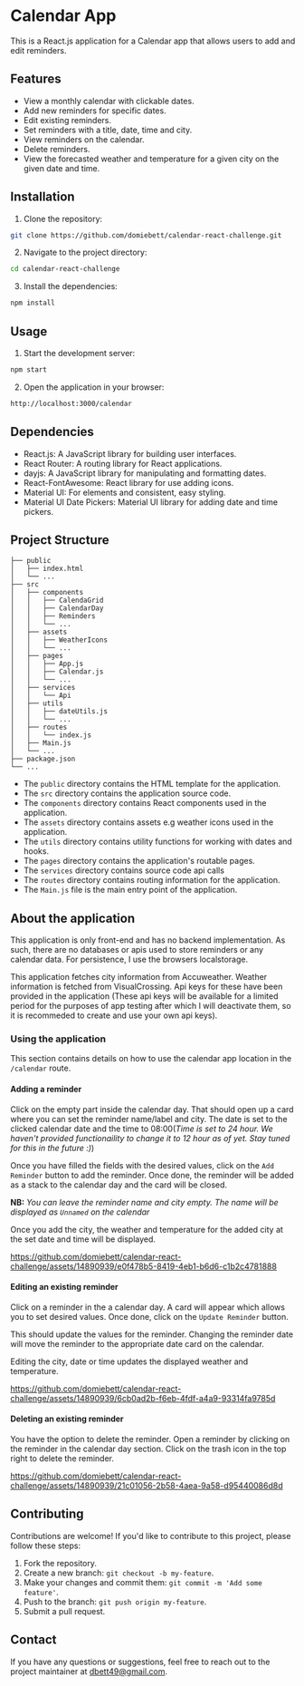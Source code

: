 # Calendar App

This is a React.js application for a Calendar app that allows users to add and edit reminders.

## Features

- View a monthly calendar with clickable dates.
- Add new reminders for specific dates.
- Edit existing reminders.
- Set reminders with a title, date, time and city.
- View reminders on the calendar.
- Delete reminders.
- View the forecasted weather and temperature for a given city on the given date and time.

## Installation

1. Clone the repository:

```bash
git clone https://github.com/domiebett/calendar-react-challenge.git
```

2. Navigate to the project directory:

```bash
cd calendar-react-challenge
```

3. Install the dependencies:

```bash
npm install
```

## Usage

1. Start the development server:

```bash
npm start
```

2. Open the application in your browser:

```bash
http://localhost:3000/calendar
```

## Dependencies

- React.js: A JavaScript library for building user interfaces.
- React Router: A routing library for React applications.
- dayjs: A JavaScript library for manipulating and formatting dates.
- React-FontAwesome: React library for use adding icons.
- Material UI: For elements and consistent, easy styling.
- Material UI Date Pickers: Material UI library for adding date and time pickers.

## Project Structure

```
├── public
│   ├── index.html
│   └── ...
├── src
│   ├── components
│   │   ├── CalendaGrid
│   │   ├── CalendarDay
│   │   ├── Reminders
│   │   └── ...
│   ├── assets
│   │   ├── WeatherIcons
│   │   └── ...
│   ├── pages
│   │   ├── App.js
│   │   ├── Calendar.js
│   │   └── ...
│   ├── services
│   │   └── Api
│   ├── utils
│   │   ├── dateUtils.js
│   │   └── ...
│   ├── routes
│   │   └── index.js
│   ├── Main.js
│   └── ...
├── package.json
└── ...
```

- The `public` directory contains the HTML template for the application.
- The `src` directory contains the application source code.
- The `components` directory contains React components used in the application.
- The `assets` directory contains assets e.g weather icons used in the application.
- The `utils` directory contains utility functions for working with dates and hooks.
- The `pages` directory contains the application's routable pages.
- The `services` directory contains source code api calls
- The `routes` directory contains routing information for the application.
- The `Main.js` file is the main entry point of the application.

## About the application

This application is only front-end and has no backend implementation. As such, there are no databases or apis used to store reminders or any calendar data. For persistence, I use the browsers localstorage.

This application fetches city information from Accuweather. Weather information is fetched from VisualCrossing. Api keys for these have been provided in the application (These api keys will be available for a limited period for the purposes of app testing after which I will deactivate them, so it is recommeded to create and use your own api keys).

### Using the application

This section contains details on how to use the calendar app location in the `/calendar` route.

#### Adding a reminder

Click on the empty part inside the calendar day. That should open up a card where you can set the reminder name/label and city. The date is set to the clicked calendar date and the time to 08:00(_Time is set to 24 hour. We haven't provided functionaility to change it to 12 hour as of yet. Stay tuned for this in the future :)_)

Once you have filled the fields with the desired values, click on the `Add Reminder` button to add the reminder. Once done, the reminder will be added as a stack to the calendar day and the card will be closed.

**NB:** _You can leave the reminder name and city empty. The name will be displayed as `Unnamed` on the calendar_

Once you add the city, the weather and temperature for the added city at the set date and time will be displayed.


https://github.com/domiebett/calendar-react-challenge/assets/14890939/e0f478b5-8419-4eb1-b6d6-c1b2c4781888


#### Editing an existing reminder

Click on a reminder in the a calendar day. A card will appear which allows you to set desired values. Once done, click on the `Update Reminder` button.

This should update the values for the reminder. Changing the reminder date will move the reminder to the appropriate date card on the calendar.

Editing the city, date or time updates the displayed weather and temperature.


https://github.com/domiebett/calendar-react-challenge/assets/14890939/6cb0ad2b-f6eb-4fdf-a4a9-93314fa9785d


#### Deleting an existing reminder

You have the option to delete the reminder. Open a reminder by clicking on the reminder in the calendar day section. Click on the trash icon in the top right to delete the reminder.


https://github.com/domiebett/calendar-react-challenge/assets/14890939/21c01056-2b58-4aea-9a58-d95440086d8d


## Contributing

Contributions are welcome! If you'd like to contribute to this project, please follow these steps:

1. Fork the repository.
2. Create a new branch: `git checkout -b my-feature`.
3. Make your changes and commit them: `git commit -m 'Add some feature'`.
4. Push to the branch: `git push origin my-feature`.
5. Submit a pull request.

## Contact

If you have any questions or suggestions, feel free to reach out to the project maintainer at [dbett49@gmail.com](mailto:dbett49@gmail.com).
